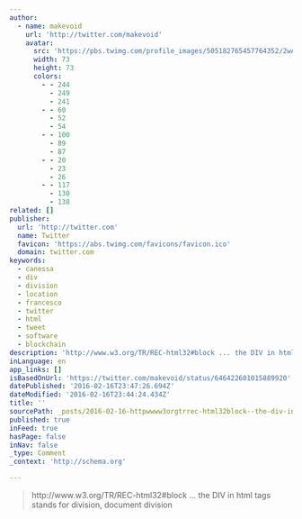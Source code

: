 ```yaml
---
author:
  - name: makevoid
    url: 'http://twitter.com/makevoid'
    avatar:
      src: 'https://pbs.twimg.com/profile_images/505182765457764352/2wAnUl4N_bigger.jpeg'
      width: 73
      height: 73
      colors:
        - - 244
          - 249
          - 241
        - - 60
          - 52
          - 54
        - - 100
          - 89
          - 87
        - - 20
          - 23
          - 26
        - - 117
          - 130
          - 138
related: []
publisher:
  url: 'http://twitter.com'
  name: Twitter
  favicon: 'https://abs.twimg.com/favicons/favicon.ico'
  domain: twitter.com
keywords:
  - canessa
  - div
  - division
  - location
  - francesco
  - twitter
  - html
  - tweet
  - software
  - blockchain
description: 'http://www.w3.org/TR/REC-html32#block ... the DIV in html tags stands for division, document division'
inLanguage: en
app_links: []
isBasedOnUrl: 'https://twitter.com/makevoid/status/646422601015889920'
datePublished: '2016-02-16T23:47:26.694Z'
dateModified: '2016-02-16T23:44:24.434Z'
title: ''
sourcePath: _posts/2016-02-16-httpwwww3orgtrrec-html32block--the-div-in-html-ta.md
published: true
inFeed: true
hasPage: false
inNav: false
_type: Comment
_context: 'http://schema.org'

---
```

> http&colon;&sol;&sol;www&period;w3&period;org&sol;TR&sol;REC-html32&num;block &period;&period;&period; the DIV in html tags stands for division&comma; document division